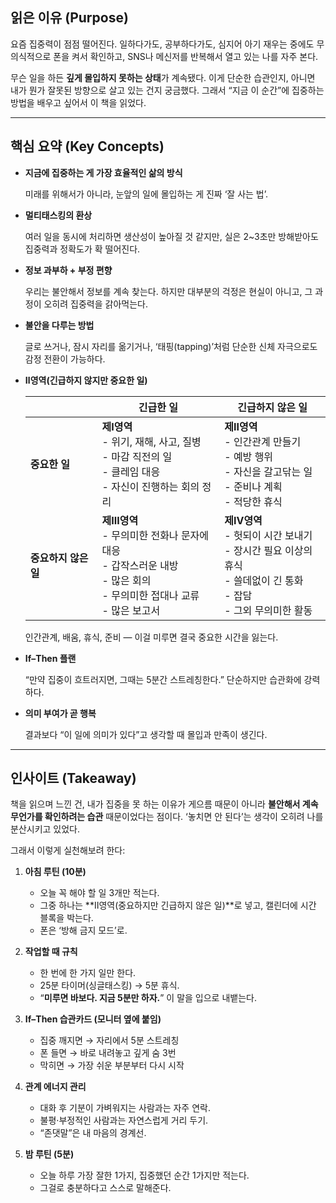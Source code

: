 ## 읽은 이유 (Purpose)

요즘 집중력이 점점 떨어진다.
일하다가도, 공부하다가도, 심지어 아기 재우는 중에도
무의식적으로 폰을 켜서 확인하고,
SNS나 메신저를 반복해서 열고 있는 나를 자주 본다.

무슨 일을 하든 **깊게 몰입하지 못하는 상태**가 계속됐다.
이게 단순한 습관인지, 아니면 내가 뭔가 잘못된 방향으로 살고 있는 건지 궁금했다.
그래서 “지금 이 순간”에 집중하는 방법을 배우고 싶어서 이 책을 읽었다.

---

## 핵심 요약 (Key Concepts)

* **지금에 집중하는 게 가장 효율적인 삶의 방식**

  미래를 위해서가 아니라, 눈앞의 일에 몰입하는 게 진짜 ‘잘 사는 법’.

* **멀티태스킹의 환상**
  
  여러 일을 동시에 처리하면 생산성이 높아질 것 같지만,
  실은 2~3초만 방해받아도 집중력과 정확도가 확 떨어진다.

* **정보 과부하 + 부정 편향**
  
  우리는 불안해서 정보를 계속 찾는다.
  하지만 대부분의 걱정은 현실이 아니고, 그 과정이 오히려 집중력을 갉아먹는다.

* **불안을 다루는 방법**
  
  글로 쓰거나, 잠시 자리를 옮기거나,
  ‘태핑(tapping)’처럼 단순한 신체 자극으로도 감정 전환이 가능하다.

* **Ⅱ영역(긴급하지 않지만 중요한 일)**

  |                      | **긴급한 일** | **긴급하지 않은 일** |
  |----------------------|---------------|------------------------|
  | **중요한 일**        | **제Ⅰ영역**<br>- 위기, 재해, 사고, 질병<br>- 마감 직전의 일<br>- 클레임 대응<br>- 자신이 진행하는 회의 정리 | **제Ⅱ영역**<br>- 인간관계 만들기<br>- 예방 행위<br>- 자신을 갈고닦는 일<br>- 준비나 계획<br>- 적당한 휴식 |
  | **중요하지 않은 일** | **제Ⅲ영역**<br>- 무의미한 전화나 문자에 대응<br>- 갑작스러운 내방<br>- 많은 회의<br>- 무의미한 접대나 교류<br>- 많은 보고서 | **제Ⅳ영역**<br>- 헛되이 시간 보내기<br>- 장시간 필요 이상의 휴식<br>- 쓸데없이 긴 통화 <br>- 잡담 <br>- 그외 무의미한 활동|  
  
  인간관계, 배움, 휴식, 준비 — 이걸 미루면 결국 중요한 시간을 잃는다.

* **If–Then 플랜**
  
  “만약 집중이 흐트러지면, 그때는 5분간 스트레칭한다.”
  단순하지만 습관화에 강력하다.

* **의미 부여가 곧 행복**
  
  결과보다 “이 일에 의미가 있다”고 생각할 때 몰입과 만족이 생긴다.

---

## 인사이트 (Takeaway)

책을 읽으며 느낀 건, 내가 집중을 못 하는 이유가 게으름 때문이 아니라
**불안해서 계속 무언가를 확인하려는 습관** 때문이었다는 점이다.
‘놓치면 안 된다’는 생각이 오히려 나를 분산시키고 있었다.

그래서 이렇게 실천해보려 한다:

1. **아침 루틴 (10분)**

   * 오늘 꼭 해야 할 일 3개만 적는다.
   * 그중 하나는 **Ⅱ영역(중요하지만 긴급하지 않은 일)**로 넣고,
     캘린더에 시간 블록을 박는다.
   * 폰은 ‘방해 금지 모드’로.

2. **작업할 때 규칙**

   * 한 번에 한 가지 일만 한다.
   * 25분 타이머(싱글태스킹) → 5분 휴식.
   * “**미루면 바보다. 지금 5분만 하자.**” 이 말을 입으로 내뱉는다.

3. **If–Then 습관카드 (모니터 옆에 붙임)**

   * 집중 깨지면 → 자리에서 5분 스트레칭
   * 폰 들면 → 바로 내려놓고 깊게 숨 3번
   * 막히면 → 가장 쉬운 부분부터 다시 시작

4. **관계 에너지 관리**

   * 대화 후 기분이 가벼워지는 사람과는 자주 연락.
   * 불평·부정적인 사람과는 자연스럽게 거리 두기.
   * “존댓말”은 내 마음의 경계선.

5. **밤 루틴 (5분)**

   * 오늘 하루 가장 잘한 1가지, 집중했던 순간 1가지만 적는다.
   * 그걸로 충분하다고 스스로 말해준다.